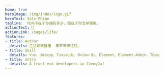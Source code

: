 ```yaml
---
home: true
heroImage: /img/index/logo.gif
heroText: Sale-Phine
tagline:  时间不在于你拥有多少，而在于你怎样使用。
actionText: 🌷
actionLink: /pages/life/
features:
- title: Author
  details: 生活跌跌撞撞  季节来来往往。
- title: Skill
  details: Vue、Uniapp、TuniaoUi、Uview-Ui、Element、Element-Admin、TDesign、iView、Datav、Tailwind、AOS.js、Shake.css、Effect.css、Animista、GreenSock、Wow.js、jQuery、Layui、JavaScript、Html、Css!
- title: Intro
  details: A front-end developers in ChengDu！
---
```



